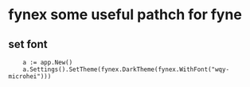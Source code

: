 # fynex some useful pathch for fyne
## set font

```
	a := app.New()
	a.Settings().SetTheme(fynex.DarkTheme(fynex.WithFont("wqy-microhei")))
```
